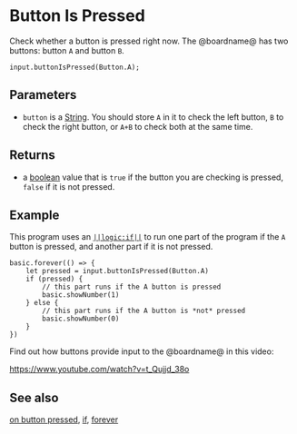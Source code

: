 # Button Is Pressed

Check whether a button is pressed right now. The @boardname@ has two buttons: button `A` and button `B`.

```sig
input.buttonIsPressed(Button.A);
```

## Parameters

* ``button`` is a [String](/types/string). You should store `A` in it to check the left button, `B` to check the right button, or `A+B` to check both at the same time.

## Returns

* a [boolean](/blocks/logic/boolean) value that is `true` if the button you are checking is pressed, `false` if it is not pressed.

## Example

This program uses an [``||logic:if||``](/blocks/logic/if) to run 
one part of the program if the `A` button is pressed, and 
another part if it is not pressed.

```blocks
basic.forever(() => {
    let pressed = input.buttonIsPressed(Button.A)
    if (pressed) {
        // this part runs if the A button is pressed
        basic.showNumber(1)
    } else {
        // this part runs if the A button is *not* pressed
        basic.showNumber(0)
    }
})
```

Find out how buttons provide input to the @boardname@ in this video:

https://www.youtube.com/watch?v=t_Qujjd_38o

## See also

[on button pressed](/makecode-blockeditor/reference/input/on-button-pressed), [if](/blocks/logic/if), [forever](/makecode-blockeditor/reference/basic/forever)

